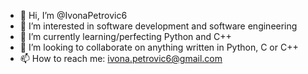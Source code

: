 - 👋 Hi, I’m @IvonaPetrovic6
- 👀 I’m interested in software development and software engineering
- 🌱 I’m currently learning/perfecting Python and C++
- 💞️ I’m looking to collaborate on anything written in Python, C or C++
- 📫 How to reach me: ivona.petrovic6@gmail.com

<!---
IvonaPetrovic6/IvonaPetrovic6 is a ✨ special ✨ repository because its `README.md` (this file) appears on your GitHub profile.
You can click the Preview link to take a look at your changes.
--->
